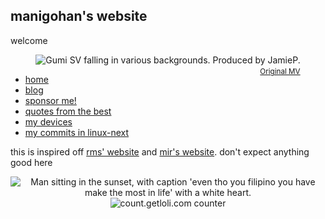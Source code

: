 <!-- All the code here (excluding matcha.css and Inter) are licensed under LGPL-2.1.-->
<link rel="stylesheet" href="https://matcha.mizu.sh/matcha.css">
<link rel="stylesheet" href="style.css">
<link rel="preconnect" href="https://rsms.me/">
<link rel="stylesheet" href="https://rsms.me/inter/inter.css">
<title>manigohan's website</title>
<meta content="manigohan's website" property="og:title" />

## manigohan's website

welcome
<!---->
<div style="text-align: center;">
  <div style="display: inline-block; position: relative;">
    <img src="iwishthaticouldfall.GIF" alt="Gumi SV falling in various backgrounds. Produced by JamieP.">
    <br>
    <small>
      <span style="position: absolute; right: 0; bottom: -1.5em; color: gray;">
        <a href="https://www.youtube.com/watch?v=FftLImzl1-k">Original MV</a>
      </span>
    </small>
  </div>
</div>

<!-- All the content below are licensed under CC-BY-NC-SA-1.0. -->

- [home](#)
- [blog](/blog/)
- [sponsor me!](/liberapay/)
- [quotes from the best](/quotes/)
- [my devices](/devices/)
- [my commits in linux-next](https://git.kernel.org/pub/scm/linux/kernel/git/next/linux-next.git/log/?qt=author&q=Gabriel+Gonzales)

this is inspired off [rms' website](https://stallman.org) and [mir's website](https://marq42.xyz). don't expect anything good here

<div style="text-align: center;">
    <img src="IMG_8615.webp" alt="Man sitting in the sunset, with caption 'even tho you filipino you have make the most in life' with a white heart."/>
    <img src="https://count.getloli.com/@manigohan?name=manigohan&theme=rule34&padding=7&offset=0&align=top&scale=1&pixelated=1&darkmode=auto" alt="count.getloli.com counter"/>
</div>
